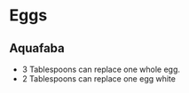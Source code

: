 # Eggs

## Aquafaba

* 3 Tablespoons can replace one whole egg.
* 2 Tablespoons can replace one egg white